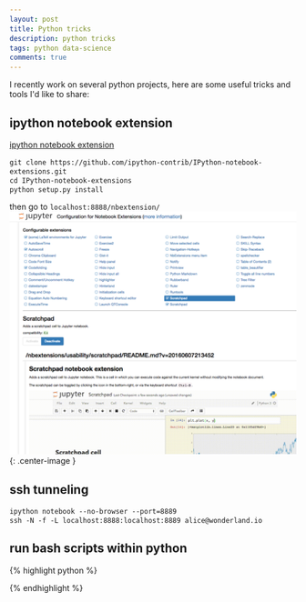 ```yaml
---
layout: post
title: Python tricks
description: python tricks
tags: python data-science
comments: true
---
```


I recently work on several python projects, here are some useful tricks and tools I'd like to share:

ipython notebook extension
---------
[ipython notebook extension](https://github.com/ipython-contrib/IPython-notebook-extensions)

```
git clone https://github.com/ipython-contrib/IPython-notebook-extensions.git
cd IPython-notebook-extensions
python setup.py install
```
then go to ```localhost:8888/nbextension/```
![demo1](/images/201606_ipynb_extension.png){: .center-image }


ssh tunneling
---------
```
ipython notebook --no-browser --port=8889
ssh -N -f -L localhost:8888:localhost:8889 alice@wonderland.io
```


run bash scripts within python
---------
{% highlight python %}

{% endhighlight %}

